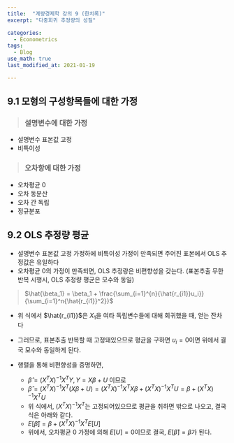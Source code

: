 ```yaml
---
title:  "계량경제학 강의 9 (한치록)"
excerpt: "다중회귀 추정량의 성질"

categories:
  - Econometrics
tags:
  - Blog
use_math: true
last_modified_at: 2021-01-19

---
```




## 9.1 모형의 구성항목들에 대한 가정



> ### 설명변수에 대한 가정

* 설명변수 표본값 고정
* 비특이성



> ### 오차항에 대한 가정

* 오차평균 0
* 오차 동분산
* 오차 간 독립
* 정규분포



## 9.2 OLS 추정량 평균

* 설명변수 표본값 고정 가정하에 비특이성 가정이 만족되면 주어진 표본에서 OLS 추정값은 유일하다
* 오차평균 0의 가정이 만족되면, OLS 추정량은 비편향성을 갖는다. (표본추출 무한반복 시행시, OLS 추정량 평균은 모수와 동일)

> $\hat{\beta_1} = \beta_1 + \frac{\sum_{i=1}^{n}{\hat{r_{i1}}u_i}}{\sum_{i=1}^n{\hat{r_{i1}}^2}}$

* 위 식에서 $\hat{r_{i1}}$은 $X_1$을 여타 독립변수들에 대해 회귀했을 때, 얻는 잔차다
* 그러므로, 표본추출 반복할 때 고정돼있으므로 평균을 구하면 $u_i = 0$이면 위에서 결국 모수와 동일하게 된다.



* 행렬을 통해 비편향성을 증명하면,
  * $\hat{\beta} = (X^TX)^{-1}X^TY, Y=X\beta+U$ 이므로
  * $\hat{\beta} = (X^TX)^{-1}X^T(X\beta+U) = (X^TX)^{-1}X^TX\beta + (X^TX)^{-1}X^TU = \beta + (X^TX)^{-1}X^TU$
  * 위 식에서, $(X^TX)^{-1}X^T$는 고정되어있으므로 평균을 취하면 밖으로 나오고, 결국 식은 아래와 같다.
  * $E[\hat{\beta}] = \beta + (X^TX)^{-1}X^TE[U]$
  * 위에서, 오차평균 0 가정에 의해 $E[U]=0$이므로 결국, $E[\hat{\beta}] = \beta$가 된다.

